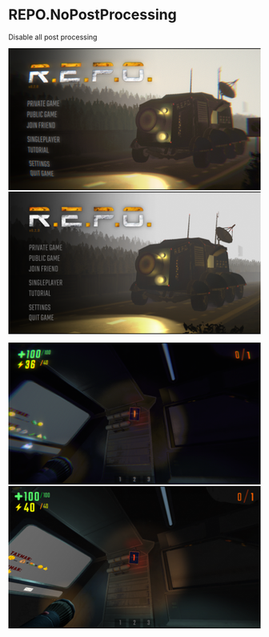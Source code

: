 # REPO.NoPostProcessing
Disable all post processing

![MenuBefore](img/MenuBefore.png)
![MenuAfter](img/MenuAfter.png)

![GameBefore](img/GameBefore.png)
![GameAfter](img/GameAfter.png)
